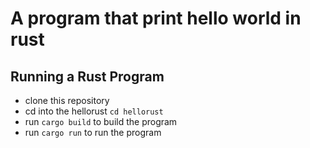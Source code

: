 # A program that print hello world in rust

## Running a Rust Program 

* clone this repository 
* cd into the hellorust `cd hellorust`
* run `cargo build` to build the program
* run `cargo run` to run the program